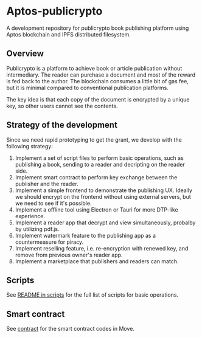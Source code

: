 # Aptos-publicrypto

A development repository for publicrypto book publishing platform using Aptos blockchain
and IPFS distributed filesystem.


## Overview

Publicrypto is a platform to achieve book or article publication without intermediary.
The reader can purchase a document and most of the reward is fed back to the author.
The blockchain consumes a little bit of gas fee, but it is minimal compared to conventional publication platforms.

The key idea is that each copy of the document is encrypted by a unique key, so other users cannot see the contents.


## Strategy of the development

Since we need rapid prototyping to get the grant, we develop with the following strategy:

1. Implement a set of script files to perform basic operations, such as publishing a book, sending to a reader and decripting on the reader side.
2. Implement smart contract to perform key exchange between the publisher and the reader.
3. Implement a simple frontend to demonstrate the publishing UX. Ideally we should encrypt on the frontend without using external servers, but we need to see if it's possible.
4. Implement a offline tool using Electron or Tauri for more DTP-like experience.
5. Implement a reader app that decrypt and view simultaneously, probalby by utilizing pdf.js.
6. Implement watermark feature to the publishing app as a countermeasure for piracy.
7. Implement reselling feature, i.e. re-encryption with renewed key, and remove from previous owner's reader app.
8. Implement a marketplace that publishers and readers can match.


## Scripts

See [README in scripts](./scripts/README.md) for the full list of scripts for basic operations.


## Smart contract

See [contract](./contract/) for the smart contract codes in Move.
